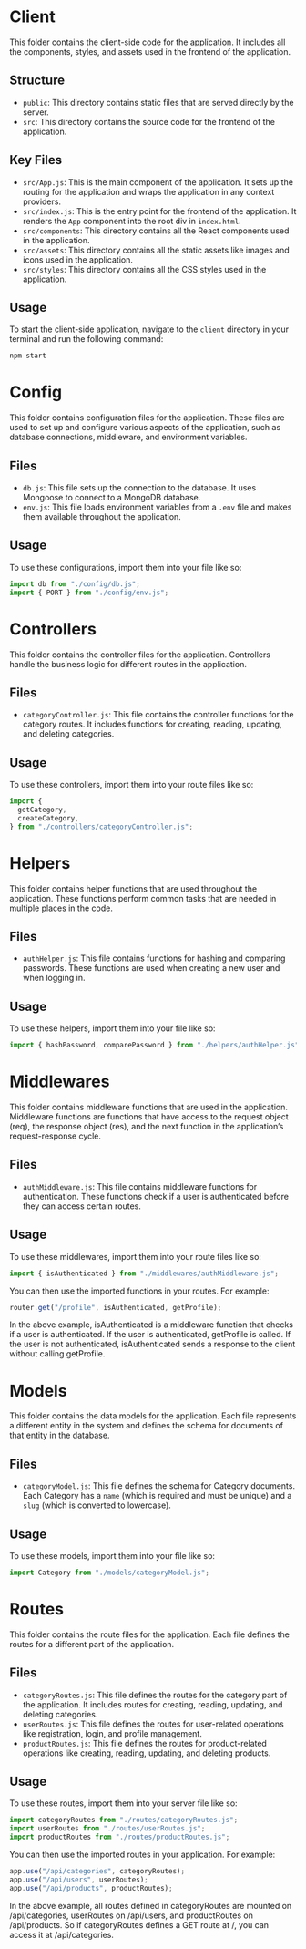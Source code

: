 # Client

This folder contains the client-side code for the application. It includes all the components, styles, and assets used in the frontend of the application.

## Structure

- `public`: This directory contains static files that are served directly by the server.
- `src`: This directory contains the source code for the frontend of the application.

## Key Files

- `src/App.js`: This is the main component of the application. It sets up the routing for the application and wraps the application in any context providers.
- `src/index.js`: This is the entry point for the frontend of the application. It renders the `App` component into the root div in `index.html`.
- `src/components`: This directory contains all the React components used in the application.
- `src/assets`: This directory contains all the static assets like images and icons used in the application.
- `src/styles`: This directory contains all the CSS styles used in the application.

## Usage

To start the client-side application, navigate to the `client` directory in your terminal and run the following command:

```bash
npm start
```

# Config

This folder contains configuration files for the application. These files are used to set up and configure various aspects of the application, such as database connections, middleware, and environment variables.

## Files

- `db.js`: This file sets up the connection to the database. It uses Mongoose to connect to a MongoDB database.
- `env.js`: This file loads environment variables from a `.env` file and makes them available throughout the application.

## Usage

To use these configurations, import them into your file like so:

```javascript
import db from "./config/db.js";
import { PORT } from "./config/env.js";
```

# Controllers

This folder contains the controller files for the application. Controllers handle the business logic for different routes in the application.

## Files

- `categoryController.js`: This file contains the controller functions for the category routes. It includes functions for creating, reading, updating, and deleting categories.

## Usage

To use these controllers, import them into your route files like so:

```javascript
import {
  getCategory,
  createCategory,
} from "./controllers/categoryController.js";
```

# Helpers

This folder contains helper functions that are used throughout the application. These functions perform common tasks that are needed in multiple places in the code.

## Files

- `authHelper.js`: This file contains functions for hashing and comparing passwords. These functions are used when creating a new user and when logging in.

## Usage

To use these helpers, import them into your file like so:

```javascript
import { hashPassword, comparePassword } from "./helpers/authHelper.js";
```

# Middlewares

This folder contains middleware functions that are used in the application. Middleware functions are functions that have access to the request object (req), the response object (res), and the next function in the application’s request-response cycle.

## Files

- `authMiddleware.js`: This file contains middleware functions for authentication. These functions check if a user is authenticated before they can access certain routes.

## Usage

To use these middlewares, import them into your route files like so:

```javascript
import { isAuthenticated } from "./middlewares/authMiddleware.js";
```

You can then use the imported functions in your routes. For example:

```javascript
router.get("/profile", isAuthenticated, getProfile);
```

In the above example, isAuthenticated is a middleware function that checks if a user is authenticated. If the user is authenticated, getProfile is called. If the user is not authenticated, isAuthenticated sends a response to the client without calling getProfile.

# Models

This folder contains the data models for the application. Each file represents a different entity in the system and defines the schema for documents of that entity in the database.

## Files

- `categoryModel.js`: This file defines the schema for Category documents. Each Category has a `name` (which is required and must be unique) and a `slug` (which is converted to lowercase).

## Usage

To use these models, import them into your file like so:

```javascript
import Category from "./models/categoryModel.js";
```

# Routes

This folder contains the route files for the application. Each file defines the routes for a different part of the application.

## Files

- `categoryRoutes.js`: This file defines the routes for the category part of the application. It includes routes for creating, reading, updating, and deleting categories.
- `userRoutes.js`: This file defines the routes for user-related operations like registration, login, and profile management.
- `productRoutes.js`: This file defines the routes for product-related operations like creating, reading, updating, and deleting products.

## Usage

To use these routes, import them into your server file like so:

```javascript
import categoryRoutes from "./routes/categoryRoutes.js";
import userRoutes from "./routes/userRoutes.js";
import productRoutes from "./routes/productRoutes.js";
```

You can then use the imported routes in your application. For example:

```javascript
app.use("/api/categories", categoryRoutes);
app.use("/api/users", userRoutes);
app.use("/api/products", productRoutes);
```

In the above example, all routes defined in categoryRoutes are mounted on /api/categories, userRoutes on /api/users, and productRoutes on /api/products. So if categoryRoutes defines a GET route at /, you can access it at /api/categories.

